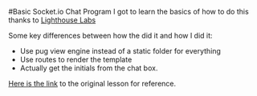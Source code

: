 #Basic Socket.io Chat Program
I got to learn the basics of how to do this thanks to [Lighthouse Labs](https://www.lighthouselabs.ca/)

Some key differences between how the did it and how I did it:

* Use pug view engine instead of a static folder for everything
* Use routes to render the template
* Actually get the initials from the chat box.

[Here is the link](https://github.com/lighthouse-labs/gitbook-node-chat-tutorial) to the original lesson for reference.